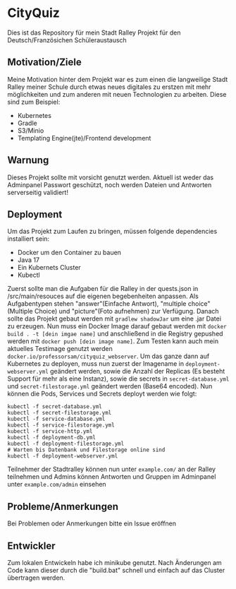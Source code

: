 # CityQuiz

Dies ist das Repository für mein Stadt Ralley Projekt für den Deutsch/Französichen Schüleraustausch

## Motivation/Ziele

Meine Motivation hinter dem Projekt war es zum einen die langweilige Stadt Ralley meiner Schule 
durch etwas neues digitales zu erstzen mit mehr möglichkeiten und zum anderen mit neuen 
Technologien zu arbeiten. Diese sind zum Beispiel:
- Kubernetes
- Gradle
- S3/Minio
- Templating Engine(jte)/Frontend development

## Warnung

Dieses Projekt sollte mit vorsicht genutzt werden. Aktuell ist weder das Adminpanel Passwort 
geschützt, noch werden Dateien und Antworten serverseitig validiert!

## Deployment

Um das Projekt zum Laufen zu bringen, müssen folgende dependencies installiert sein:
- Docker um den Container zu bauen
- Java 17
- Ein Kubernets Cluster
- Kubectl

Zuerst sollte man die Aufgaben für die Ralley in der quests.json in /src/main/resouces auf die 
eigenen begebenheiten anpassen. Als Aufgabentypen stehen "answer"(Einfache Antwort), "multiple choice"
(Multiple Choice) und "picture"(Foto aufnehmen) zur Verfügung. Danach sollte das Projekt gebaut 
werden mit ``gradlew shadowJar`` um eine .jar Datei zu erzeugen. Nun muss ein Docker Image 
darauf gebaut werden mit ``docker build . -t [dein imgae name]`` und anschließend in die 
Registry gepushed werden mit ``docker push [dein image name]``. Zum Testen kann auch mein 
aktuelles Testimage genutzt werden ``docker.io/professorsam/cityquiz_webserver``. Um das ganze 
dann auf Kubernetes zu deployen, muss nun zuerst der Imagename in ``deployment-webserver.yml`` 
geändert werden, sowie die Anzahl der Replicas (Es besteht Support für mehr als eine Instanz), 
sowie die secrets in ``secret-database.yml`` und ``secret-filestorage.yml`` geändert werden 
(Base64 encoded). Nun können die Pods, Services und Secrets deployt werden wie folgt:
```shell
kubectl -f secret-database.yml
kubectl -f secret-filestorage.yml
kubectl -f service-database.yml
kubectl -f service-filestorage.yml
kubectl -f service-http.yml
kubectl -f deployment-db.yml
kubectl -f deployment-filestorage.yml
# Warten bis Datenbank und Filestorage online sind
kubectl -f deployment-webserver.yml
```

Teilnehmer der Stadtralley können nun unter ``example.com/`` an der Ralley teilnehmen und Admins 
können Antworten und Gruppen im Adminpanel unter ``example.com/admin`` einsehen

## Probleme/Anmerkungen

Bei Problemen oder Anmerkungen bitte ein Issue eröffnen

## Entwickler

Zum lokalen Entwickeln habe ich minikube genutzt. Nach Änderungen am Code kann dieser durch die 
"build.bat" schnell und einfach auf das Cluster übertragen werden.